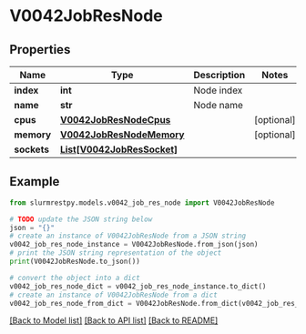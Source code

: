 # V0042JobResNode


## Properties

Name | Type | Description | Notes
------------ | ------------- | ------------- | -------------
**index** | **int** | Node index |
**name** | **str** | Node name |
**cpus** | [**V0042JobResNodeCpus**](V0042JobResNodeCpus.md) |  | [optional]
**memory** | [**V0042JobResNodeMemory**](V0042JobResNodeMemory.md) |  | [optional]
**sockets** | [**List[V0042JobResSocket]**](V0042JobResSocket.md) |  |

## Example

```python
from slurmrestpy.models.v0042_job_res_node import V0042JobResNode

# TODO update the JSON string below
json = "{}"
# create an instance of V0042JobResNode from a JSON string
v0042_job_res_node_instance = V0042JobResNode.from_json(json)
# print the JSON string representation of the object
print(V0042JobResNode.to_json())

# convert the object into a dict
v0042_job_res_node_dict = v0042_job_res_node_instance.to_dict()
# create an instance of V0042JobResNode from a dict
v0042_job_res_node_from_dict = V0042JobResNode.from_dict(v0042_job_res_node_dict)
```
[[Back to Model list]](../README.md#documentation-for-models) [[Back to API list]](../README.md#documentation-for-api-endpoints) [[Back to README]](../README.md)



